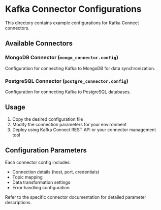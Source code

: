 # Kafka Connector Configurations

This directory contains example configurations for Kafka Connect connectors.

## Available Connectors

### MongoDB Connector (`mongo_connector.config`)
Configuration for connecting Kafka to MongoDB for data synchronization.

### PostgreSQL Connector (`postgre_connector.config`)  
Configuration for connecting Kafka to PostgreSQL databases.

## Usage

1. Copy the desired configuration file
2. Modify the connection parameters for your environment
3. Deploy using Kafka Connect REST API or your connector management tool

## Configuration Parameters

Each connector config includes:
- Connection details (host, port, credentials)
- Topic mapping
- Data transformation settings
- Error handling configuration

Refer to the specific connector documentation for detailed parameter descriptions.